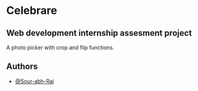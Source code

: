 
# Celebrare

## Web development internship assesment project

A photo picker with crop and flip functions.

## Authors

- [@Sour-abh-Raj](https://www.github.com/Sour-abh-Raj)


